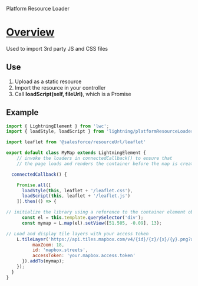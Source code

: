 Platform Resource Loader

# [Overview](https://developer.salesforce.com/docs/component-library/bundle/lightning-platform-resource-loader/documentation)

Used to import 3rd party JS and CSS files

## Use

1. Upload as a static resource
2. Import the resource in your controller
3. Call **loadScript(self, fileUrl)**, which is a Promise

## Example

```javascript
import { LightningElement } from 'lwc';
import { loadStyle, loadScript } from 'lightning/platformResourceLoader';

import leaflet from '@salesforce/resourceUrl/leaflet'

export default class MyMap extends LightningElement {
    // invoke the loaders in connectedCallback() to ensure that
    // the page loads and renders the container before the map is created

  connectedCallback() {

    Promise.all([
      loadStyle(this, leaflet + '/leaflet.css'),
      loadScript(this, leaflet + '/leaflet.js')
    ]).then(() => {

// initialize the library using a reference to the container element obtained from the DOM
      const el = this.template.querySelector('div');
      const mymap = L.map(el).setView([51.505, -0.09], 13);

// Load and display tile layers with your access token
    L.tileLayer('https://api.tiles.mapbox.com/v4/{id}/{z}/{x}/{y}.png?access_token={accessToken}', {
          maxZoom: 18,
          id: 'mapbox.streets',
          accessToken: 'your.mapbox.access.token'
      }).addTo(mymap);
    });
  }
}
```